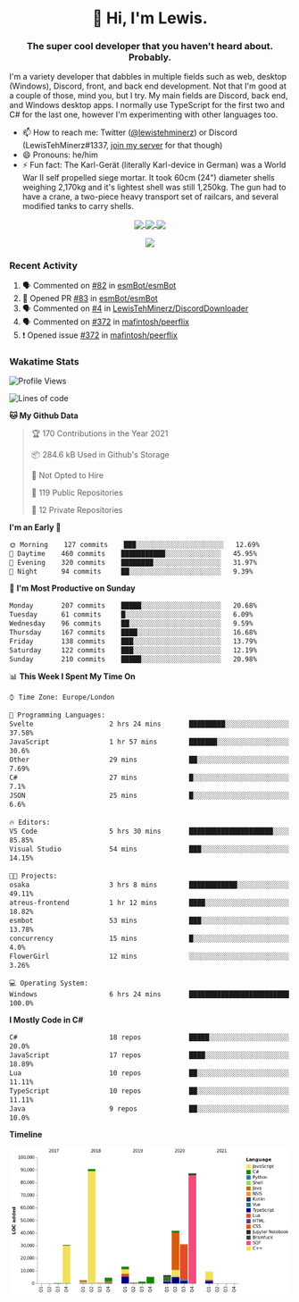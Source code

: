 <h1 align="center">👋 Hi, I'm Lewis.</h1>
<h3 align="center">The super cool developer that you haven't heard about. Probably.</h3>

I'm a variety developer that dabbles in multiple fields such as web, desktop (Windows), Discord, front, and back end development. Not that I'm good at a couple of those, mind you, but I try. My main fields are Discord, back end, and Windows desktop apps. I normally use TypeScript for the first two and C# for the last one, however I'm experimenting with other languages too.

- 📫 How to reach me: Twitter ([@lewistehminerz](https://twitter.com/lewistehminerz)) or Discord (LewisTehMinerz#1337, [join my server](https://discord.gg/XnUh7JB) for that though)
- 😄 Pronouns: he/him
- ⚡ Fun fact: The Karl-Gerät (literally Karl-device in German) was a World War II self propelled siege mortar. It took 60cm (24") diameter shells weighing 2,170kg and it's lightest shell was still 1,250kg. The gun had to have a crane, a two-piece heavy transport set of railcars, and several modified tanks to carry shells.

<p align="center">
  <a href="https://github.com/anuraghazra/github-readme-stats">
    <img align="center" src="https://github-readme-stats.vercel.app/api?username=LewisTehMinerz&count_private=true&show_icons=true&theme=gruvbox">
  </a>
  <a href="https://github.com/anuraghazra/github-readme-stats">
    <img align="center" src="https://github-readme-stats.vercel.app/api/top-langs?username=LewisTehMinerz&layout=compact&theme=gruvbox">
  </a>
  <a href="https://github.com/anuraghazra/github-readme-stats">
    <img align="center" src="https://github-readme-stats.vercel.app/api/wakatime?username=LewisTehMinerz&layout=compact&theme=gruvbox">
  </a>
</p>

<p align="center">
  <a href="https://github.com/ryo-ma/github-profile-trophy">
    <img align="center" src="https://github-profile-trophy.vercel.app/?username=ryo-ma&theme=gruvbox">
  </a>
</p>

### Recent Activity
<!--START_SECTION:activity-->
1. 🗣 Commented on [#82](https://github.com/esmBot/esmBot/issues/82) in [esmBot/esmBot](https://github.com/esmBot/esmBot)
2. 💪 Opened PR [#83](https://github.com/esmBot/esmBot/pull/83) in [esmBot/esmBot](https://github.com/esmBot/esmBot)
3. 🗣 Commented on [#4](https://github.com/LewisTehMinerz/DiscordDownloader/issues/4) in [LewisTehMinerz/DiscordDownloader](https://github.com/LewisTehMinerz/DiscordDownloader)
4. 🗣 Commented on [#372](https://github.com/mafintosh/peerflix/issues/372) in [mafintosh/peerflix](https://github.com/mafintosh/peerflix)
5. ❗️ Opened issue [#372](https://github.com/mafintosh/peerflix/issues/372) in [mafintosh/peerflix](https://github.com/mafintosh/peerflix)
<!--END_SECTION:activity-->

### Wakatime Stats
<!--START_SECTION:waka-->
![Profile Views](http://img.shields.io/badge/Profile%20Views-4-blue)

![Lines of code](https://img.shields.io/badge/From%20Hello%20World%20I%27ve%20Written-327037%20lines%20of%20code-blue)

**🐱 My Github Data** 

> 🏆 170 Contributions in the Year 2021
 > 
> 📦 284.6 kB Used in Github's Storage 
 > 
> 🚫 Not Opted to Hire
 > 
> 📜 119 Public Repositories 
 > 
> 🔑 12 Private Repositories  
 > 
**I'm an Early 🐤** 

```text
🌞 Morning    127 commits    ███░░░░░░░░░░░░░░░░░░░░░░   12.69% 
🌆 Daytime    460 commits    ███████████░░░░░░░░░░░░░░   45.95% 
🌃 Evening    320 commits    ████████░░░░░░░░░░░░░░░░░   31.97% 
🌙 Night      94 commits     ██░░░░░░░░░░░░░░░░░░░░░░░   9.39%

```
📅 **I'm Most Productive on Sunday** 

```text
Monday       207 commits    █████░░░░░░░░░░░░░░░░░░░░   20.68% 
Tuesday      61 commits     █░░░░░░░░░░░░░░░░░░░░░░░░   6.09% 
Wednesday    96 commits     ██░░░░░░░░░░░░░░░░░░░░░░░   9.59% 
Thursday     167 commits    ████░░░░░░░░░░░░░░░░░░░░░   16.68% 
Friday       138 commits    ███░░░░░░░░░░░░░░░░░░░░░░   13.79% 
Saturday     122 commits    ███░░░░░░░░░░░░░░░░░░░░░░   12.19% 
Sunday       210 commits    █████░░░░░░░░░░░░░░░░░░░░   20.98%

```


📊 **This Week I Spent My Time On** 

```text
⌚︎ Time Zone: Europe/London

💬 Programming Languages: 
Svelte                   2 hrs 24 mins       █████████░░░░░░░░░░░░░░░░   37.58% 
JavaScript               1 hr 57 mins        ███████░░░░░░░░░░░░░░░░░░   30.6% 
Other                    29 mins             ██░░░░░░░░░░░░░░░░░░░░░░░   7.69% 
C#                       27 mins             █░░░░░░░░░░░░░░░░░░░░░░░░   7.1% 
JSON                     25 mins             █░░░░░░░░░░░░░░░░░░░░░░░░   6.6%

🔥 Editors: 
VS Code                  5 hrs 30 mins       █████████████████████░░░░   85.85% 
Visual Studio            54 mins             ███░░░░░░░░░░░░░░░░░░░░░░   14.15%

🐱‍💻 Projects: 
osaka                    3 hrs 8 mins        ████████████░░░░░░░░░░░░░   49.11% 
atreus-frontend          1 hr 12 mins        ████░░░░░░░░░░░░░░░░░░░░░   18.82% 
esmbot                   53 mins             ███░░░░░░░░░░░░░░░░░░░░░░   13.78% 
concurrency              15 mins             █░░░░░░░░░░░░░░░░░░░░░░░░   4.0% 
FlowerGirl               12 mins             ░░░░░░░░░░░░░░░░░░░░░░░░░   3.26%

💻 Operating System: 
Windows                  6 hrs 24 mins       █████████████████████████   100.0%

```

**I Mostly Code in C#** 

```text
C#                       18 repos            █████░░░░░░░░░░░░░░░░░░░░   20.0% 
JavaScript               17 repos            ████░░░░░░░░░░░░░░░░░░░░░   18.89% 
Lua                      10 repos            ██░░░░░░░░░░░░░░░░░░░░░░░   11.11% 
TypeScript               10 repos            ██░░░░░░░░░░░░░░░░░░░░░░░   11.11% 
Java                     9 repos             ██░░░░░░░░░░░░░░░░░░░░░░░   10.0%

```


**Timeline**

![Chart not found](https://raw.githubusercontent.com/LewisTehMinerz/LewisTehMinerz/master/charts/bar_graph.png) 


<!--END_SECTION:waka-->
